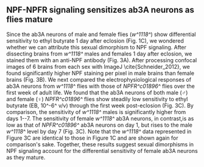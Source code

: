 ## NPF-NPFR signaling sensitizes ab3A neurons as flies mature

Since the ab3A neurons of male and female flies (_w^1118^_) show differential sensitivity to ethyl butyrate 1 day after eclosion (Fig. 1C), we wondered whether we can attribute this sexual dimorphism to NPF signaling.
After dissecting brains from _w^1118^_ males and females 1 day after eclosion, we stained them with an anti-NPF antibody (Fig. 3A).
After processing confocal images of 6 brains from each sex with ImageJ \cite{Schneider_2012}, we found significantly higher NPF staining per pixel in male brains than female brains (Fig. 3B).
We next compared the electrophysiological responses of ab3A neurons from _w^1118^_ flies with those of _NPFR^c01896^_ flies over the first week of adult life.
We found that the ab3A neurons of both male (♂) and female (♀) _NPFR^c01896^_ flies show steadily low sensitivity to ethyl butyrate (EB, 10^-6^ v/v) through the first week post-eclosion (Fig. 3C).
By comparison, the sensitivity of _w^1118^_ males is significantly higher from days 1--7.
The sensitivity of female _w^1118^_ ab3A neurons, in contrast,is as low as that of _NPFR^c01896^_ ab3A neurons on day 1, but rises to the male _w^1118^_ level by day 7 (Fig. 3C).
Note that the _w^1118^_ data represented in Figure 3C are identical to those in Figure 1C and are shown again for comparison's sake.
Together, these results suggest sexual dimorphisms in NPF signaling account for the differential sensitivity of female ab3A neurons as they mature.